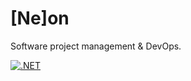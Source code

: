 # [Ne]on
Software project management & DevOps.

[![.NET](https://github.com/armunro/neon/actions/workflows/dotnet.yml/badge.svg)](https://github.com/armunro/neon/actions/workflows/dotnet.yml)
